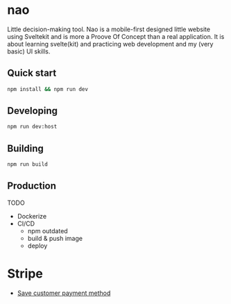 # nao
Little decision-making tool.
Nao is a mobile-first designed little website using Sveltekit and is more a Proove Of Concept than a real application.
It is about learning svelte(kit) and practicing web development and my (very basic) UI skills.

## Quick start
```bash
npm install && npm run dev
```

## Developing

```bash
npm run dev:host
```

## Building

```bash
npm run build
```

## Production

TODO
* Dockerize
* CI/CD
    * npm outdated
    * build & push image
    * deploy

# Stripe

* [Save customer payment method](https://docs.stripe.com/payments/save-and-reuse)